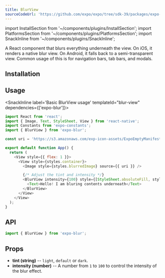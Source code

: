 ```yaml
---
title: BlurView
sourceCodeUrl: 'https://github.com/expo/expo/tree/sdk-39/packages/expo-blur'
---
```


import InstallSection from '~/components/plugins/InstallSection';
import PlatformsSection from '~/components/plugins/PlatformsSection';
import SnackInline from '~/components/plugins/SnackInline';

A React component that blurs everything underneath the view. On iOS, it renders a native blur view. On Android, it falls back to a semi-transparent view. Common usage of this is for navigation bars, tab bars, and modals.

<PlatformsSection android emulator ios simulator web />

## Installation

<InstallSection packageName="expo-blur" />

## Usage

<SnackInline label='Basic BlurView usage' templateId="blur-view" dependencies={['expo-blur']}>

```js
import React from 'react';
import { Image, Text, StyleSheet, View } from 'react-native';
import Constants from 'expo-constants';
import { BlurView } from 'expo-blur';

const uri = 'https://s3.amazonaws.com/exp-icon-assets/ExpoEmptyManifest_192.png';

export default function App() {
  return (
    <View style={{ flex: 1 }}>
      <View style={styles.container}>
        <Image style={styles.blurredImage} source={{ uri }} />

        {/* Adjust the tint and intensity */}
        <BlurView intensity={100} style={[StyleSheet.absoluteFill, styles.nonBlurredContent]}>
          <Text>Hello! I am bluring contents underneath</Text>
        </BlurView>
      </View>
    </View>
  );
}
```

</SnackInline>

## API

```js
import { BlurView } from 'expo-blur';
```

## Props

- **tint (string)** -- `light`, `default` or `dark`.
- **intensity (number)** -- A number from `1` to `100` to control the intensity of the blur effect.
